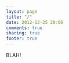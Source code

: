 ```yaml
---
layout: page
title: "/"
date: 2012-12-25 20:06
comments: true
sharing: true
footer: true
---
```


BLAH!
